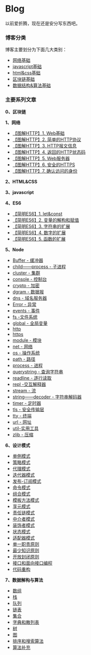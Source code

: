 # Blog 
以前爱折腾，现在还是安分写东西吧。
### 博客分类
博客主要划分为下面几大类别：
* [网络基础](https://github.com/wangzilaogong/Blog/projects/3)
* [javascript基础](https://github.com/wangzilaogong/Blog/projects/1)
* [html&css基础](https://github.com/wangzilaogong/Blog/projects/2)
* [区块链基础]()
* [数据结构&算法基础]()



### 主要系列文章

**0、区块链**


**1、网络**

- [【图解HTTP】1. Web基础](https://github.com/wangzilaogong/Blog/issues/9)
- [【图解HTTP】2. 简单的HTTP协议](https://github.com/wangzilaogong/Blog/issues/4)
- [【图解HTTP】3. HTTP报文信息](https://github.com/wangzilaogong/Blog/issues/7)
- [【图解HTTP】4. 返回的HTTP状态码](https://github.com/wangzilaogong/Blog/issues/6)
- [【图解HTTP】5. Web服务器](https://github.com/wangzilaogong/Blog/issues/8)
- [【图解HTTP】6. 安全的HTTPS](https://github.com/wangzilaogong/Blog/issues/3)
- [【图解HTTP】7. 确认访问的身份](https://github.com/wangzilaogong/Blog/issues/5)




**2、HTML&CSS**


**3、javascript**


**4、ES6**

- [【简明ES6】1. let&const](https://github.com/wangzilaogong/Blog/issues/15)
- [【简明ES6】2. 变量的解构和赋值](https://github.com/wangzilaogong/Blog/issues/16)
- [【简明ES6】3. 字符串的扩展](https://github.com/wangzilaogong/Blog/issues/17)
- [【简明ES6】4. 数字的扩展](https://github.com/wangzilaogong/Blog/issues/18)
- [【简明ES6】5. 函数的扩展](https://github.com/wangzilaogong/Blog/issues/19)



**5、Node**

- [Buffer - 缓冲器]()
- [child——process - 子进程]()
- [cluster - 集群]()
- [console - 控制台]()
- [crypto - 加密]()
- [dgram - 数据报]()
- [dns - 域名服务器]()
- [ Error - 异常]()
- [events - 事件]()
- [fs -文件系统]()
- [global - 全局变量]()
- [http]()
- [https]()
- [module - 模块]()
- [net - 网络]()
- [os - 操作系统]()
- [path - 路径]()
- [process - 进程]()
- [querystring - 查询字符串]()
- [readline - 逐行读取]()
- [repl -交互解释器]()
- [stream - 流]()
- [string——decoder - 字符串解码器]()
- [timer - 定时器]()
- [tls - 安全传输层]()
- [tty - 终端]()
- [url - 网址]()
- [util-实用工具]()
- [zlib - 压缩]()

**6、设计模式**

- [单例模式]()
- [策略模式]()
- [代理模式]()
- [迭代器模式]()
- [发布-订阅模式]()
- [命令模式]()
- [组合模式]()
- [模板方法模式]()
- [享元模式]()
- [责任链模式]()
- [中介者模式]()
- [装饰者模式]()
- [状态模式]()
- [适配器模式]()
- [单一职责原则]()
- [最少知识原则]()
- [开放封闭原则]()
- [接口和面向接口编程]()
- [代码重构]()

**7、数据解构与算法**

- [数组]()
- [栈]()
- [队列]()
- [链表]()
- [集合]()
- [字典和散列表]()
- [树]()
- [图]()
- [排序和搜索算法]()
- [算法补充]()

